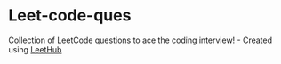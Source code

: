 # Leet-code-ques
Collection of LeetCode questions to ace the coding interview! - Created using [LeetHub](https://github.com/QasimWani/LeetHub)
